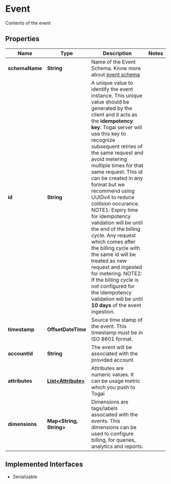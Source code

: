 

# Event

Contents of the event

## Properties

| Name | Type | Description | Notes |
|------------ | ------------- | ------------- | -------------|
|**schemaName** | **String** | Name of the Event Schema.  Know more about [event schema](https://docs.togai.com/docs/event-schemas)  |  |
|**id** | **String** | A unique value to identify the event instance. This unique value should be generated by the client and it acts as the **idempotency key**. Togai server will use this key to recognize subsequent retries of the same request and avoid metering multiple times for that same request. This id can be created in any format but we recommend using UUIDv4 to reduce collision occurance.    NOTE1: Expiry time for idempotency validation will be until the end of the billing cycle. Any request which comes after the billing cycle with the same id will be treated as new request and ingested for metering.   NOTE2: If the billing cycle is not configured for the idempotency validation will be until **10 days** of the event ingestion. |  |
|**timestamp** | **OffsetDateTime** | Source time stamp of the event. This timestamp must be in ISO 8601 format. |  |
|**accountId** | **String** | The event will be associated with the provided account |  |
|**attributes** | [**List&lt;Attribute&gt;**](Attribute.md) | Attributes are numeric values. It can be usage metric which you push to Togai |  |
|**dimensions** | **Map&lt;String, String&gt;** | Dimensions are tags/labels associated with the events. This dimensions can be used to configure billing, for queries, analytics and reports. |  |


## Implemented Interfaces

* Serializable


